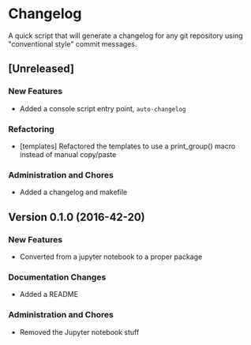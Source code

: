 # Changelog

A quick script that will generate a changelog for any git repository using
"conventional style" commit messages.

## [Unreleased]

### New Features
- Added a console script entry point, `auto-changelog`



### Refactoring
- [templates] Refactored the templates to use a print_group() macro instead of manual copy/paste




### Administration and Chores
- Added a changelog and makefile




## Version 0.1.0 (2016-42-20)

### New Features
- Converted from a jupyter notebook to a proper package





### Documentation Changes
- Added a README


### Administration and Chores
- Removed the Jupyter notebook stuff




